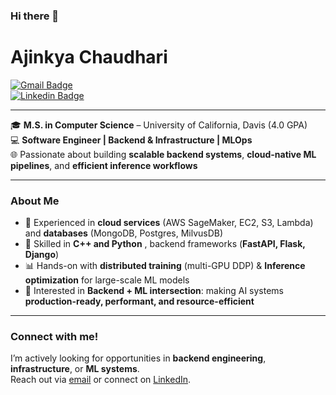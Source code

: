 ### Hi there 👋

# Ajinkya Chaudhari

[![Gmail Badge](https://img.shields.io/badge/-ajinkyajc@gmail.com-c14438?style=flat-square&logo=Gmail&logoColor=white&link=mailto:ajinkyajc@gmail.com)](mailto:ajinkyajc@gmail.com)  
[![Linkedin Badge](https://img.shields.io/badge/-Ajinkya_Chaudhari-blue?style=flat-square&logo=Linkedin&logoColor=white&link=https://www.linkedin.com/in/ajinkya-chaudhari/)](https://www.linkedin.com/in/ajinkya-chaudhari/)

---

🎓 **M.S. in Computer Science** – University of California, Davis (4.0 GPA)  
💻 **Software Engineer | Backend & Infrastructure | MLOps**  
🌐 Passionate about building **scalable backend systems**, **cloud-native ML pipelines**, and **efficient inference workflows**  

---

### About Me
- 🚀 Experienced in **cloud services** (AWS SageMaker, EC2, S3, Lambda) and **databases** (MongoDB, Postgres, MilvusDB)  
- 🧩 Skilled in **C++ and Python** , backend frameworks (**FastAPI, Flask, Django**)  
- 📊 Hands-on with **distributed training** (multi-GPU DDP) & **Inference optimization** for large-scale ML models  
- 🔎 Interested in **Backend + ML intersection**: making AI systems **production-ready, performant, and resource-efficient**  

---

### Connect with me!
I’m actively looking for opportunities in **backend engineering**, **infrastructure**, or **ML systems**.  
Reach out via [email](mailto:ajinkyajc@gmail.com) or connect on [LinkedIn](https://www.linkedin.com/in/ajinkya-chaudhari/).
